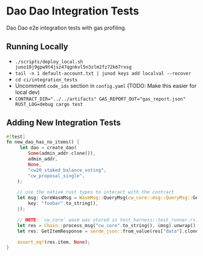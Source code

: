 # Dao Dao Integration Tests

Dao Dao e2e integration tests with gas profiling.

## Running Locally

* `./scripts/deploy_local.sh juno10j9gpw9t4jsz47qgnkvl5n3zlm2fz72k67rxsg`
* `tail -n 1 default-account.txt | junod keys add localval --recover`
* `cd ci/integration_tests`
* Uncomment `code_ids` section in `config.yaml` (TODO: Make this easier for local dev)
* `CONTRACT_DIR="../../artifacts" GAS_REPORT_OUT="gas_report.json" RUST_LOG=debug cargo test`

## Adding New Integration Tests

```rust
#[test]
fn new_dao_has_no_items() {
     let dao = create_dao(
        Some(admin_addr.clone()),
        admin_addr,
        None,
        "cw20_staked_balance_voting",
        "cw_proposal_single",
    );

    // use the native rust types to interact with the contract
    let msg: CoreWasmMsg = WasmMsg::QueryMsg(cw_core::msg::QueryMsg::GetItem {
        key: "foobar".to_string(),
    });

    // NOTE: `cw_core` wasm was stored in test_harness::test_runner.rs:setup()
    let res = Chain::process_msg("cw_core".to_string(), &msg).unwrap();
    let res: GetItemResponse = serde_json::from_value(res["data"].clone()).unwrap();

    assert_eq!(res.item, None);
}
```
